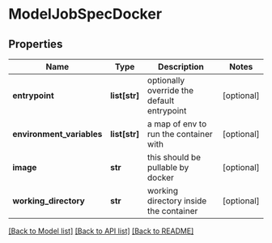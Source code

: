# ModelJobSpecDocker

## Properties
Name | Type | Description | Notes
------------ | ------------- | ------------- | -------------
**entrypoint** | **list[str]** | optionally override the default entrypoint | [optional] 
**environment_variables** | **list[str]** | a map of env to run the container with | [optional] 
**image** | **str** | this should be pullable by docker | [optional] 
**working_directory** | **str** | working directory inside the container | [optional] 

[[Back to Model list]](../README.md#documentation-for-models) [[Back to API list]](../README.md#documentation-for-api-endpoints) [[Back to README]](../README.md)

